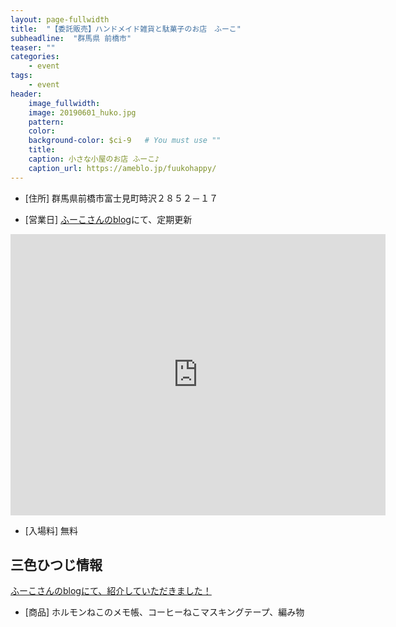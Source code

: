 ```yaml
---
layout: page-fullwidth
title:  "【委託販売】ハンドメイド雑貨と駄菓子のお店　ふーこ"
subheadline:  "群馬県 前橋市"
teaser: ""
categories:
    - event
tags:
    - event
header:
    image_fullwidth:
    image: 20190601_huko.jpg
    pattern:
    color:
    background-color: $ci-9   # You must use ""
    title:
    caption: 小さな小屋のお店 ふーこ♪
    caption_url: https://ameblo.jp/fuukohappy/
---
```


* [住所] 群馬県前橋市富士見町時沢２８５２－１７

* [営業日] [ふーこさんのblog](https://ameblo.jp/fuukohappy/)にて、定期更新

<iframe src="https://www.google.com/maps/embed?pb=!1m14!1m8!1m3!1d12838.102793377137!2d139.088673!3d36.44485!3m2!1i1024!2i768!4f13.1!3m3!1m2!1s0x601ef4667d7922e5%3A0xc9565d47be013a09!2z5pel5pys44CB44CSMzcxLTAxMDQg576k6aas55yM5YmN5qmL5biC5a-M5aOr6KaL55S65pmC5rKi77yS77yY77yV77yS!5e0!3m2!1sja!2sus!4v1564197386578!5m2!1sja!2sus" width="600" height="450" frameborder="0" style="border:0" allowfullscreen></iframe>

* [入場料] 無料

## 三色ひつじ情報

[ふーこさんのblogにて、紹介していただきました！](https://ameblo.jp/fuukohappy/entry-12371395056.html)

* [商品] ホルモンねこのメモ帳、コーヒーねこマスキングテープ、編み物